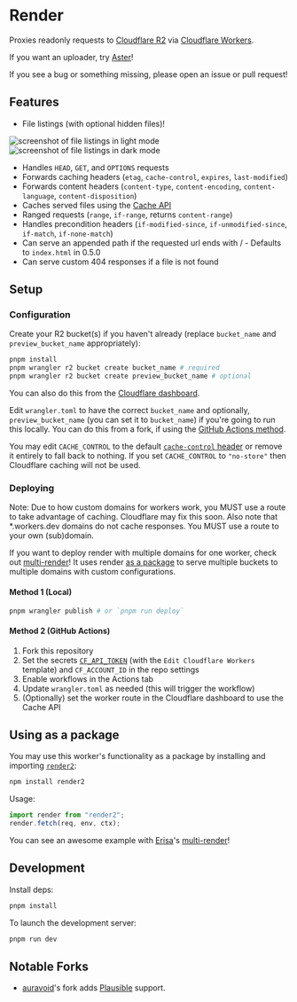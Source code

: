 # Render

Proxies readonly requests to [Cloudflare R2](https://developers.cloudflare.com/r2) via [Cloudflare Workers](https://workers.dev).

If you want an uploader, try [Aster](https://github.com/kotx/aster)!

If you see a bug or something missing, please open an issue or pull request!

## Features
- File listings (with optional hidden files)!

![screenshot of file listings in light mode](https://user-images.githubusercontent.com/33439542/193165135-1dd935f5-b68b-495a-97cc-9c69c3c0ce01.png)
![screenshot of file listings in dark mode](https://user-images.githubusercontent.com/33439542/193165189-3cd4b79e-27ea-4397-bb80-f3ccf31185dc.png)


- Handles `HEAD`, `GET`, and `OPTIONS` requests
- Forwards caching headers (`etag`, `cache-control`, `expires`, `last-modified`)
- Forwards content headers (`content-type`, `content-encoding`, `content-language`, `content-disposition`)
- Caches served files using the [Cache API](https://developers.cloudflare.com/workers/runtime-apis/cache/)
- Ranged requests (`range`, `if-range`, returns `content-range`)
- Handles precondition headers (`if-modified-since`, `if-unmodified-since`, `if-match`, `if-none-match`)
- Can serve an appended path if the requested url ends with / - Defaults to `index.html` in 0.5.0
- Can serve custom 404 responses if a file is not found

## Setup

### Configuration

Create your R2 bucket(s) if you haven't already (replace `bucket_name` and `preview_bucket_name` appropriately):
```sh
pnpm install
pnpm wrangler r2 bucket create bucket_name # required
pnpm wrangler r2 bucket create preview_bucket_name # optional
```
You can also do this from the [Cloudflare dashboard](https://dash.cloudflare.com/?to=/:account/r2/buckets/new).

Edit `wrangler.toml` to have the correct `bucket_name` and optionally, `preview_bucket_name`  (you can set it to `bucket_name`) if you're going to run this locally.
You can do this from a fork, if using the [GitHub Actions method](#method-2-github-actions).

You may edit `CACHE_CONTROL` to the default [`cache-control` header](https://developer.mozilla.org/en-US/docs/Web/HTTP/Headers/Cache-Control) or remove it entirely to fall back to nothing. If you set `CACHE_CONTROL` to `"no-store"` then Cloudflare caching will not be used.

### Deploying

Note: Due to how custom domains for workers work, you MUST use a route to take advantage of caching. Cloudflare may fix this soon.
Also note that \*.workers.dev domains do not cache responses. You MUST use a route to your own (sub)domain.

If you want to deploy render with multiple domains for one worker, check out [multi-render](https://github.com/Erisa/multi-render)! It uses render [as a package](#using-as-a-package) to serve multiple buckets to multiple domains with custom configurations.

#### Method 1 (Local)
```sh
pnpm wrangler publish # or `pnpm run deploy`
```

#### Method 2 (GitHub Actions)
1. Fork this repository
2. Set the secrets [`CF_API_TOKEN`](https://dash.cloudflare.com/profile/api-tokens) (with the `Edit Cloudflare Workers	
` template) and `CF_ACCOUNT_ID` in the repo settings
3. Enable workflows in the Actions tab
4. Update `wrangler.toml` as needed (this will trigger the workflow)
5. (Optionally) set the worker route in the Cloudflare dashboard to use the Cache API

## Using as a package

You may use this worker's functionality as a package by installing and importing [`render2`](https://www.npmjs.com/package/render2):
```sh
npm install render2
```
Usage:
```js
import render from "render2";
render.fetch(req, env, ctx);
```

You can see an awesome example with [Erisa](https://github.com/Erisa)'s [multi-render](https://github.com/Erisa/multi-render)!

## Development

Install deps:
```sh
pnpm install
```

To launch the development server:
```sh
pnpm run dev
```

## Notable Forks

- [auravoid](https://github.com/auravoid)'s fork adds [Plausible](https://plausible.io) support.
